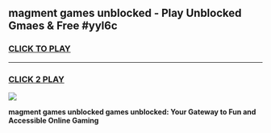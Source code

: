
## magment games unblocked - Play Unblocked Gmaes & Free #yyl6c
<h3>
<a href="https://premium.freeplayer.one?title=magment_games_unblocked&ref=03M">CLICK TO PLAY</a></h3>
<hr>

<h3>
<a href="https://premium.freeplayer.one?title=magment_games_unblocked&ref=03M">CLICK 2 PLAY</a>
  
</h3>

<a href="https://premium.freeplayer.one?title=magment_games_unblocked&ref=03M"><img src="https://clearcache.store/games.png"></a>


**magment games unblocked games unblocked: Your Gateway to Fun and Accessible Online Gaming**
